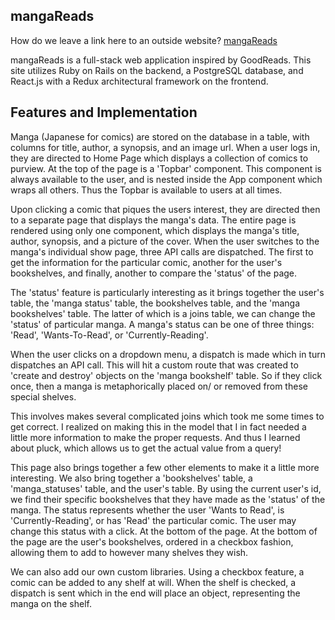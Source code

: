 

## mangaReads ##

How do we leave a link here to an outside website?
[mangaReads](https://mangareads.herokuapp.com/#/login)


mangaReads is a full-stack web application inspired by GoodReads. This site utilizes Ruby on Rails on the backend, a PostgreSQL database,
and React.js with a Redux architectural framework on the frontend.

## Features and Implementation ##

Manga (Japanese for comics) are stored on the database in a table, with columns for title, author, a synopsis, and an image url. When a user logs in, they are directed to Home Page which displays a collection of comics to purview. At the top of the page is a 'Topbar' component. This component is always available to the user, and is nested inside the App component which wraps all others. Thus the Topbar is available to users at all times.

Upon clicking a comic that piques the users interest, they are directed then to a separate page that displays the manga's data.
The entire page is rendered using only one component, which displays the manga's title, author, synopsis, and a picture of the cover. When the user switches to the manga's individual show page, three API calls are dispatched. The first to get the information for the particular comic, another for the user's bookshelves, and finally, another to compare the 'status' of the page.

The 'status' feature is particularly interesting as it brings together the user's table, the 'manga status' table, the bookshelves table, and the 'manga bookshelves' table. The latter of which is a joins table, we can change the 'status' of particular manga. A manga's status can be one of three things: 'Read', 'Wants-To-Read', or 'Currently-Reading'.

When the user clicks on a dropdown menu, a dispatch is made which in turn dispatches an API call. This will hit a custom route that was created to 'create and destroy' objects on the 'manga bookshelf' table. So if they click once, then a manga is metaphorically placed on/ or removed from these special shelves.

This involves makes several complicated joins which took me some times to get correct. I realized on making this in the model that I in fact needed a little more information to make the proper requests. And thus I learned about pluck, which allows us to get the actual value from a query!

This page also brings together a few other elements to make it a little more interesting. We also bring together a 'bookshelves' table, a 'manga_statuses' table, and the user's table. By using the current user's id, we find their specific bookshelves that they have made as the 'status' of the manga. The status represents whether the user 'Wants to Read', is 'Currently-Reading', or has 'Read' the particular comic. The user may change this status with a click. At the bottom of the page. At the bottom of the page are the user's bookshelves, ordered in a checkbox fashion, allowing them to add to however many shelves they wish.

We can also add our own custom libraries. Using a checkbox feature, a comic can be added to any shelf at will. When the shelf is checked, a dispatch is sent which in the end will place an object, representing the manga on the shelf.
